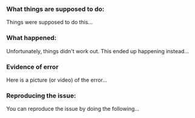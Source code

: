 ### What things are supposed to do:
Things were supposed to do this...
### What happened: 
Unfortunately, things didn't work out. This ended up happening instead...
### Evidence of error
Here is a picture (or video) of the error...
### Reproducing the issue:
You can reproduce the issue by doing the following... 
